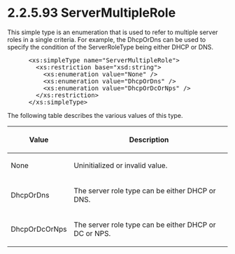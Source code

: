 <html dir="LTR" xmlns:mshelp="http://msdn.microsoft.com/mshelp" xmlns:ddue="http://ddue.schemas.microsoft.com/authoring/2003/5" xmlns:xlink="http://www.w3.org/1999/xlink" xmlns:tool="http://www.microsoft.com/tooltip">
 <body>
 <div id="header">
 <h1 class="heading">2.2.5.93 ServerMultipleRole</h1>
 </div>
 <div id="mainSection">
 <div id="mainBody">
 <div id="allHistory" class="saveHistory"></div>
 <div id="sectionSection0" class="section" name="collapseableSection">
 

<p>This simple type is an enumeration that is used to refer to
multiple server roles in a single criteria. For example, the DhcpOrDns can be
used to specify the condition of the ServerRoleType being either DHCP or DNS.</p>

<dl>
<dd>
<div><pre> &lt;xs:simpleType name=&quot;ServerMultipleRole&quot;&gt;
   &lt;xs:restriction base=&quot;xsd:string&quot;&gt;
     &lt;xs:enumeration value=&quot;None&quot; /&gt;
     &lt;xs:enumeration value=&quot;DhcpOrDns&quot; /&gt;
     &lt;xs:enumeration value=&quot;DhcpOrDcOrNps&quot; /&gt;
   &lt;/xs:restriction&gt;
 &lt;/xs:simpleType&gt;
</pre></div>
</dd></dl>

<p>The following table describes the various values of this
type.</p>

<table>
 <thead>
 <tr>
 <th>
 <p>Value</p>
 </th>
 <th>
 <p>Description</p>
 </th>
 </tr>
 </thead>
 <tr>
 <td>
 <p>None</p>
 </td>
 <td>
 <p>Uninitialized or invalid value.</p>
 </td>
 </tr>
 <tr>
 <td>
 <p>DhcpOrDns</p>
 </td>
 <td>
 <p>The server role type can be either DHCP or DNS.</p>
 </td>
 </tr>
 <tr>
 <td>
 <p>DhcpOrDcOrNps</p>
 </td>
 <td>
 <p>The server role type can be either DHCP or DC or NPS.</p>
 </td>
 </tr>
</table>

<p> </p>


 </div>
 </div>
 </div>
 </body>
</html>